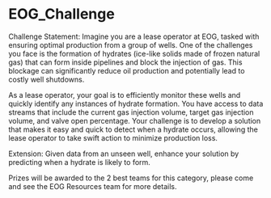 # EOG_Challenge

Challenge Statement:
Imagine you are a lease operator at EOG, tasked with ensuring optimal production from a group of wells. One of the challenges you face is the formation of hydrates (ice-like solids made of frozen natural gas) that can form inside pipelines and block the injection of gas. This blockage can significantly reduce oil production and potentially lead to costly well shutdowns.

As a lease operator, your goal is to efficiently monitor these wells and quickly identify any instances of hydrate formation. You have access to data streams that include the current gas injection volume, target gas injection volume, and valve open percentage. Your challenge is to develop a solution that makes it easy and quick to detect when a hydrate occurs, allowing the lease operator to take swift action to minimize production loss.

Extension: Given data from an unseen well, enhance your solution by predicting when a hydrate is likely to form.

Prizes will be awarded to the 2 best teams for this category, please come and see the EOG Resources team for more details.









 
